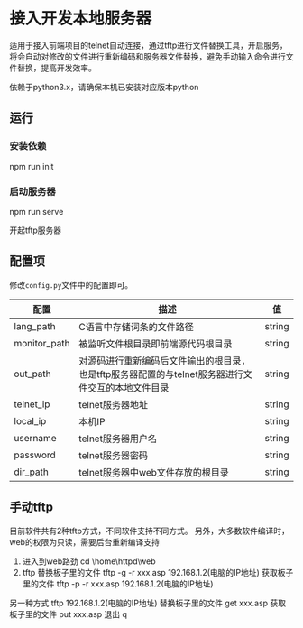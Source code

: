 # 接入开发本地服务器

适用于接入前端项目的telnet自动连接，通过tftp进行文件替换工具，开启服务，将会自动对修改的文件进行重新编码和服务器文件替换，避免手动输入命令进行文件替换，提高开发效率。

依赖于python3.x，请确保本机已安装对应版本python

## 运行

### 安装依赖

npm run init

### 启动服务器

npm run serve

开起tftp服务器

## 配置项

修改`config.py`文件中的配置即可。

| 配置         | 描述                                                                                               | 值     |
| ------------ | -------------------------------------------------------------------------------------------------- | ------ |
| lang_path    | C语言中存储词条的文件路径                                                                          | string |
| monitor_path | 被监听文件根目录即前端源代码根目录                                                                 | string |
| out_path     | 对源码进行重新编码后文件输出的根目录，也是tftp服务器配置的与telnet服务器进行文件交互的本地文件目录 | string |
| telnet_ip    | telnet服务器地址                                                                                   | string |
| local_ip     | 本机IP                                                                                             | string |
| username     | telnet服务器用户名                                                                                 | string |
| password     | telnet服务器密码                                                                                   | string |
| dir_path     | telnet服务器中web文件存放的根目录                                                                  | string |


## 手动tftp

目前软件共有2种tftp方式，不同软件支持不同方式。
另外，大多数软件编译时，web的权限为只读，需要后台重新编译支持

1. 进入到web路劲
cd \home\httpd\web
2. tftp
替换板子里的文件
  tftp -g -r xxx.asp 192.168.1.2(电脑的IP地址)
获取板子里的文件
  tftp -p -r xxx.asp 192.168.1.2(电脑的IP地址)

另一种方式
  tftp 192.168.1.2(电脑的IP地址)
替换板子里的文件
  get xxx.asp 
获取板子里的文件
  put xxx.asp 
退出
  q


